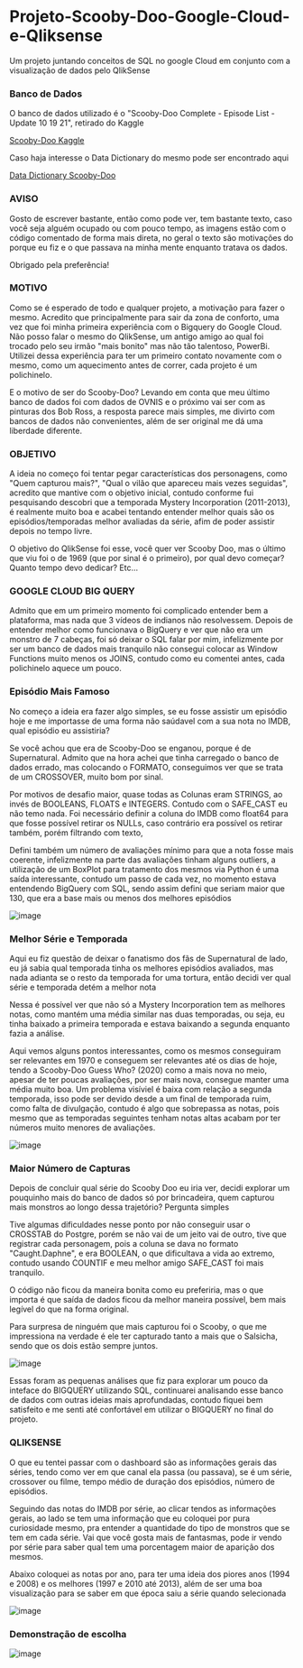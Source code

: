 # Projeto-Scooby-Doo-Google-Cloud-e-Qliksense
Um projeto juntando conceitos de SQL no google Cloud em conjunto com a visualização de dados pelo QlikSense

### Banco de Dados
O banco de dados utilizado é o "Scooby-Doo Complete - Episode List - Update 10 19 21", retirado do Kaggle

[Scooby-Doo Kaggle](https://www.kaggle.com/datasets/williamschooleman/scoobydoo-complete?resource=download%5D)

Caso haja interesse o Data Dictionary do mesmo pode ser encontrado aqui 

[Data Dictionary Scooby-Doo](https://github.com/rfordatascience/tidytuesday/tree/master/data/2021/2021-07-13#data-dictionary)

### AVISO
Gosto de escrever bastante, então como pode ver, tem bastante texto, caso você seja alguém ocupado ou com pouco tempo, as imagens estão com o código comentado de forma mais direta, no geral o texto são motivações do porque eu fiz e o que passava na minha mente enquanto tratava os dados.

Obrigado pela preferência!

### MOTIVO

Como se é esperado de todo e qualquer projeto, a motivação para fazer o mesmo. Acredito que principalmente para sair da zona de conforto, uma vez que foi minha primeira experiência com o Bigquery do Google Cloud. Não posso falar o mesmo do QlikSense, um antigo amigo ao qual foi trocado pelo seu irmão "mais bonito" mas não tão talentoso, PowerBi. Utilizei dessa experiência para ter um primeiro contato novamente com o mesmo, como um aquecimento antes de correr, cada projeto é um polichinelo.

E o motivo de ser do Scooby-Doo? Levando em conta que meu último banco de dados foi com dados de OVNIS e o próximo vai ser com as pinturas dos Bob Ross, a resposta parece mais simples, me divirto com bancos de dados não convenientes, além de ser original me dá uma liberdade diferente.

### OBJETIVO

A ideia no começo foi tentar pegar características dos personagens, como "Quem capturou mais?", "Qual o vilão que apareceu mais vezes seguidas", acredito que mantive com o objetivo inicial, contudo conforme fui pesquisando descobri que a temporada Mystery Incorporation (2011-2013), é realmente muito boa e acabei tentando entender melhor quais são os episódios/temporadas melhor avaliadas da série, afim de poder assistir depois no tempo livre.

O objetivo do QlikSense foi esse, você quer ver Scooby Doo, mas o último que viu foi o de 1969 (que por sinal é o primeiro), por qual devo começar? Quanto tempo devo dedicar? Etc...

### GOOGLE CLOUD BIG QUERY

Admito que em um primeiro momento foi complicado entender bem a plataforma, mas nada que 3 vídeos de indianos não resolvessem. 
Depois de entender melhor como funcionava o BigQuery e ver que não era um monstro de 7 cabeças, foi só deixar o SQL falar por mim, infelizmente por ser um banco de dados mais tranquilo não consegui colocar as Window Functions muito menos os JOINS, contudo como eu comentei antes, cada polichinelo aquece um pouco.

### Episódio Mais Famoso

No começo a ideia era fazer algo simples, se eu fosse assistir um episódio hoje e me importasse de uma forma não saúdavel com a sua nota no IMDB, qual episódio eu assistiria?

Se você achou que era de Scooby-Doo se enganou, porque é de Supernatural. Admito que na hora achei que tinha carregado o banco de dados errado, mas colocando o FORMATO, conseguimos ver que se trata de um CROSSOVER, muito bom por sinal. 

Por motivos de desafio maior, quase todas as Colunas eram STRINGS, ao invés de BOOLEANS, FLOATS e INTEGERS. Contudo com o SAFE_CAST eu não temo nada. Foi necessário definir a coluna do IMDB como float64 para que fosse possível retirar os NULLs, caso contrário era possível os retirar também, porém filtrando com texto, 

Defini também um número de avaliações mínimo para que a nota fosse mais coerente, infelizmente na parte das avaliações tinham alguns outliers, a utilização de um BoxPlot para tratamento dos mesmos via Python é uma saída interessante, contudo um passo de cada vez, no momento estava entendendo BigQuery com SQL, sendo assim defini que seriam maior que 130, que era a base mais ou menos dos melhores episódios


![image](https://github.com/RodrigoBaptistaDias/Projeto-Scooby-Doo-Cloud-e-Qliksense/assets/137357721/3fad4ead-81b2-4b10-be13-2e0043a5df36)




### Melhor Série e Temporada

Aqui eu fiz questão de deixar o fanatismo dos fãs de Supernatural de lado, eu já sabia qual temporada tinha os melhores episódios avaliados, mas nada adianta se o resto da temporada for uma tortura, então decidi ver qual série e temporada detém a melhor nota

Nessa é possível ver que não só a Mystery Incorporation tem as melhores notas, como mantém uma média similar nas duas temporadas, ou seja, eu tinha baixado a primeira temporada e estava baixando a segunda enquanto fazia a análise.

Aqui vemos alguns pontos interessantes, como os mesmos conseguiram ser relevantes em 1970 e conseguem ser relevantes até os dias de hoje, tendo a Scooby-Doo Guess Who? (2020) como a mais nova no meio, apesar de ter poucas avaliações, por ser mais nova, consegue manter uma média muito boa.
Um problema visíviel é baixa com relação a segunda temporada, isso pode ser devido desde a um final de temporada ruim, como falta de divulgação, contudo é algo que sobrepassa as notas, pois mesmo que as temporadas seguintes tenham notas altas acabam por ter números muito menores de avaliações.

![image](https://github.com/RodrigoBaptistaDias/Projeto-Scooby-Doo-Cloud-e-Qliksense/assets/137357721/cd61baa6-b0c2-4467-b752-c8466519e501)


### Maior Número de Capturas

Depois de concluir qual série do Scooby Doo eu iria ver, decidi explorar um pouquinho mais do banco de dados só por brincadeira, quem capturou mais monstros ao longo dessa trajetório? Pergunta simples

Tive algumas dificuldades nesse ponto por não conseguir usar o CROSSTAB do Postgre, porém se não vai de um jeito vai de outro, tive que registrar cada personagem, pois a coluna se dava no formato "Caught.Daphne", e era BOOLEAN, o que dificultava a vida ao extremo, contudo usando COUNTIF e meu melhor amigo SAFE_CAST foi mais tranquilo.

O código não ficou da maneira bonita como eu preferiria, mas o que importa é que saída de dados ficou da melhor maneira possível, bem mais legível do que na forma original.

Para surpresa de ninguém que mais capturou foi o Scooby, o que me impressiona na verdade é ele ter capturado tanto a mais que o Salsicha, sendo que os dois estão sempre juntos.

![image](https://github.com/RodrigoBaptistaDias/Projeto-Scooby-Doo-Cloud-e-Qliksense/assets/137357721/8f556864-e3df-474c-97b1-20b141d6ae0d)

Essas foram as pequenas análises que fiz para explorar um pouco da inteface do BIGQUERY utilizando SQL, continuarei analisando esse banco de dados com outras ideias mais aprofundadas, contudo fiquei bem satisfeito e me senti até confortável em utilizar o BIGQUERY no final do projeto.


### QLIKSENSE

O que eu tentei passar com o dashboard são as informações gerais das séries, tendo como ver em que canal ela passa (ou passava), se é um série, crossover ou filme, tempo médio de duração dos episódios, número de episódios.

Seguindo das notas do IMDB por série, ao clicar tendos as informações gerais, ao lado se tem uma informação que eu coloquei por pura curiosidade mesmo, pra entender a quantidade do tipo de monstros que se tem em cada série. Vai que você gosta mais de fantasmas, pode ir vendo por série para saber qual tem uma porcentagem maior de aparição dos mesmos.

Abaixo coloquei as notas por ano, para ter uma ideia dos piores anos (1994 e 2008) e os melhores (1997 e 2010 até 2013), além de ser uma boa visualização para se saber em que época saiu a série quando selecionada

![image](https://github.com/RodrigoBaptistaDias/Projeto-Scooby-Doo-Cloud-e-Qliksense/assets/137357721/3d1cbdd5-d27e-4a9e-a040-c80eaa0249a5)

### Demonstração de escolha

![image](https://github.com/RodrigoBaptistaDias/Projeto-Scooby-Doo-Cloud-e-Qliksense/assets/137357721/6d892936-fb3a-43b5-bd2c-45766c35648d)

